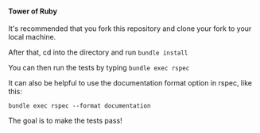 #### Tower of Ruby

It's recommended that you fork this repository and clone your fork to your local machine.

After that, cd into the directory and run `bundle install`

You can then run the tests by typing `bundle exec rspec`

It can also be helpful to use the documentation format option in rspec, like this:

```
bundle exec rspec --format documentation
```

The goal is to make the tests pass!
